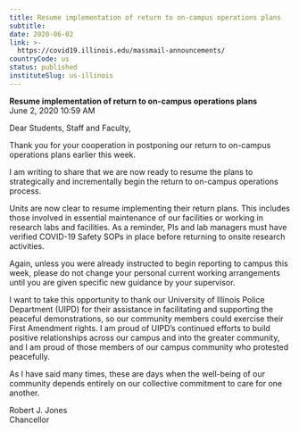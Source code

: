 ```yaml
---
title: Resume implementation of return to on-campus operations plans
subtitle: 
date: 2020-06-02
link: >-
  https://covid19.illinois.edu/massmail-announcements/
countryCode: us
status: published
instituteSlug: us-illinois
---
```

**Resume implementation of return to on-campus operations plans**   
June 2, 2020 10:59 AM 

Dear Students, Staff and Faculty,

Thank you for your cooperation in postponing our return to on-campus operations plans earlier this week.

I am writing to share that we are now ready to resume the plans to strategically and incrementally begin the return to on-campus operations process.

Units are now clear to resume implementing their return plans. This includes those involved in essential maintenance of our facilities or working in research labs and facilities. As a reminder, PIs and lab managers must have verified COVID-19 Safety SOPs in place before returning to onsite research activities.

Again, unless you were already instructed to begin reporting to campus this week, please do not change your personal current working arrangements until you are given specific new guidance by your supervisor.

I want to take this opportunity to thank our University of Illinois Police Department (UIPD) for their assistance in facilitating and supporting the peaceful demonstrations, so our community members could exercise their First Amendment rights. I am proud of UIPD’s continued efforts to build positive relationships across our campus and into the greater community, and I am proud of those members of our campus community who protested peacefully.

As I have said many times, these are days when the well-being of our community depends entirely on our collective commitment to care for one another.

Robert J. Jones  
Chancellor 
